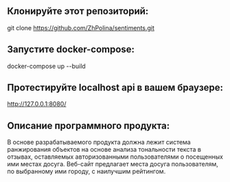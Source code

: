 ## Клонируйте этот репозиторий:

git clone https://github.com/ZhPolina/sentiments.git

## Запустите docker-compose:

docker-compose up --build

## Протестируйте localhost api в вашем браузере:

http://127.0.0.1:8080/

## Описание программного продукта:

В основе разрабатываемого продукта должна лежит система ранжирования объектов на основе анализа тональности текста в отзывах, оставляемых авторизованными пользователями о посещенных ими местах досуга. Веб-сайт предлагает места досуга пользователям, по выбранному ими городу, с наилучшим рейтингом.
